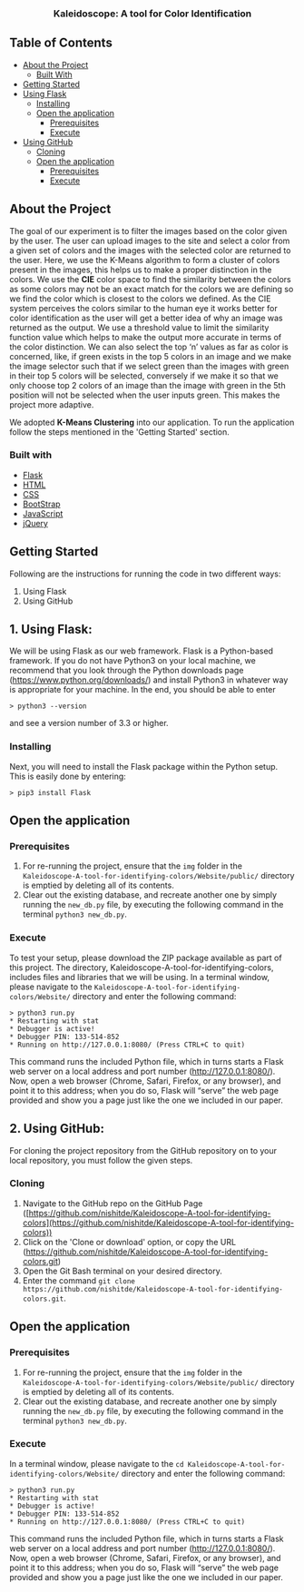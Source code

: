 <h3 align="center">Kaleidoscope: A tool for Color Identification</h3>

## Table of Contents

* [About the Project](#about-the-project)
  * [Built With](#built-with)
* [Getting Started](#getting-started)
* [Using Flask](#using-flask)
	* [Installing](#installing)
	* [Open the application](#open-the-application)
		* [Prerequisites](#prerequisites)
		* [Execute](#execute)
* [Using GitHub](#using-github)
	* [Cloning](#cloning)
	* [Open the application](#open-the-application)
		* [Prerequisites](#prerequisites)
		* [Execute](#execute)

## About the Project
The goal of our experiment is to filter the images based on the color given by the user. The user can upload images to the site and select a color from a given set of colors and the images with the selected color are returned to the user. Here, we use the K-Means algorithm to form a cluster of colors present in the images, this helps us to make a proper distinction in the colors. We use the **CIE** color space to find the similarity between the colors as some colors may not be an exact match for the colors we are defining so we find the color which is closest to the colors we defined. As the CIE system perceives the colors similar to the human eye it works better for color identification as the user will get a better idea of why an image was returned as the output. We use a threshold value to limit the similarity function value which helps to make the output more accurate in terms of the color distinction. We can also select the top ‘n’ values as far as color is concerned, like, if green exists in the top 5 colors in an image and we make the image selector such that if we select green than the images with green in their top 5 colors will be selected, conversely if we make it so that we only choose top 2 colors of an image than the image with green in the 5th position will not be selected when the user inputs green. This makes the project more adaptive.

We adopted **K-Means Clustering** into our application. To run the application follow the steps mentioned in the 'Getting Started' section.

### Built with
* [Flask](https://palletsprojects.com/p/flask/)
* [HTML](https://en.wikipedia.org/wiki/HTML5)
* [CSS](https://en.wikipedia.org/wiki/Cascading_Style_Sheets)
* [BootStrap](https://getbootstrap.com/)
* [JavaScript](https://www.javascript.com/)
* [jQuery](https://jquery.com/)

## Getting Started
Following are the instructions for running the code in two different ways:

 1. Using Flask
 2. Using GitHub

## 1.	Using Flask:
We will be using Flask as our web framework. Flask is	a Python-based	framework. If	you	do not	have Python3 on your local machine,	we recommend that	you	look	through	the	Python downloads page (https://www.python.org/downloads/) and	install	Python3 in	whatever way is appropriate for your	machine. In the end, you should be	able	to enter
```
> python3 --version
```
and see a version number of 3.3 or	higher.

### Installing
Next, you will	need to install the Flask package	within	the Python	setup. This is easily done by entering:
```
> pip3 install Flask
```
## Open the application

### Prerequisites
 1. For re-running the project, ensure that the `img` folder in the `Kaleidoscope-A-tool-for-identifying-colors/Website/public/` directory is emptied by deleting all of its contents.
 2. Clear out the existing database, and recreate another one by simply running the `new_db.py` file, by executing the following command in the terminal `python3 new_db.py`.

### Execute
To test your setup, please download the ZIP	package available as	part	of this	project. The	directory, Kaleidoscope-A-tool-for-identifying-colors, includes files and libraries	that	we will be using. In a terminal window, please navigate to the `Kaleidoscope-A-tool-for-identifying-colors/Website/` directory and enter the following	command:
```
> python3 run.py
* Restarting with stat
* Debugger is active!
* Debugger PIN: 133-514-852
* Running on http://127.0.0.1:8080/ (Press CTRL+C to quit)
```
This	command runs the included	Python file, which	in	turns starts	a Flask web server	on a local address and port number (http://127.0.0.1:8080/). Now, open a web browser (Chrome,	Safari, Firefox, or any browser), and point it to this address; when you do so, Flask will “serve” the	web	page provided and show you a page just like the one we included in our paper.

## 2.	Using GitHub:
For cloning the project repository from the GitHub repository on to your local repository, you must follow the given steps.

### Cloning
 1. Navigate to the GitHub repo on the GitHub Page ([https://github.com/nishitde/Kaleidoscope-A-tool-for-identifying-colors](https://github.com/nishitde/Kaleidoscope-A-tool-for-identifying-colors))
 2. Click on the 'Clone or download' option, or copy the URL (https://github.com/nishitde/Kaleidoscope-A-tool-for-identifying-colors.git)
 3. Open the Git Bash terminal on your desired directory.
 4. Enter the command `git clone https://github.com/nishitde/Kaleidoscope-A-tool-for-identifying-colors.git`.

## Open the application

### Prerequisites
 1. For re-running the project, ensure that the `img` folder in the `Kaleidoscope-A-tool-for-identifying-colors/Website/public/` directory is emptied by deleting all of its contents.
 2. Clear out the existing database, and recreate another one by simply running the `new_db.py` file, by executing the following command in the terminal `python3 new_db.py`.

### Execute
In	a terminal window, please navigate to the `cd Kaleidoscope-A-tool-for-identifying-colors/Website/` directory and enter the following command:
```
> python3 run.py
* Restarting with stat
* Debugger is active!
* Debugger PIN: 133-514-852
* Running on http://127.0.0.1:8080/ (Press CTRL+C to quit)
```
This	command runs the included	Python file, which	in	turns starts	a Flask web server	on a local address and port number (http://127.0.0.1:8080/). Now, open a web browser (Chrome,	Safari, Firefox, or any browser), and point it to this address; when you do so, Flask will “serve” the	web	page provided and show you a page just like the one we included in our paper.
